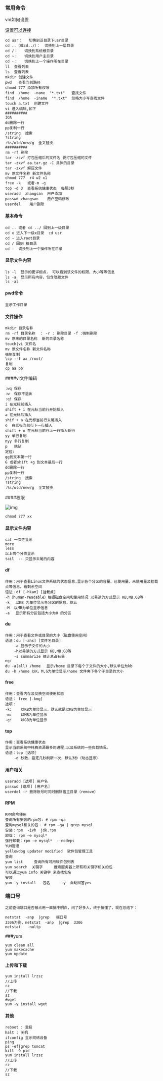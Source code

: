 ### 常用命令

vm如何设置

[设置可以连接](https://blog.csdn.net/u014466635/article/details/80284792)

```
cd usr：   切换到该目录下usr目录  
cd ..（或cd../）：  切换到上一层目录 
cd /：   切换到系统根目录  
cd ~：   切换到用户主目录 
cd -：   切换到上一个操作所在目录
ll  查看列表
ls  查看列表
mkdir 创建文件
pwd   查看当前路径
chmod 777 添加所有权限
find  /home  -name  "*.txt"   查找文件
find  /home  -iname  "*.txt"  忽略大小写查找文件     
touch a.txt  创建文件
vi 进入编辑,如下
##########
IOA
dd删除一行
pp复制一行
/string  搜索
?string
:%s/old/new/g  全文替换
##########
rm -rf 删除
tar -zcvf 打包压缩后的文件名 要打包压缩的文件
tar -zxvf aa.tar.gz -C 具体的目录
tar -zxvf 解压文件
mv 原文件名称 新文件名称
chmod 777  r4 w2 x1
free -k   或者-m -g
top -d 3  查看系统健康状态  每隔3秒
useradd  zhangsan  用户添加
passwd zhangsan    用户密码修改
userdel    用户删除
```

#### 基本命令

```
cd .. 或者 cd ../ 回到上一级目录
cd x 进入下一级x目录  cd usr
cd ~ 进入root目录
cd / 回到 根目录
cd -  切换到上一个操作所在目录
```

#### 显示文件内容

```
ls -l  显示的更详细点， 可以看到该文件的权限、大小等等信息
ls -a  显示所有内容，包含隐藏文件
ls -al  
```

#### pwd命令

```
显示工作目录
```

#### 文件操作

```
mkdir 目录名称
rm -rf 目录名称  ： -r : 删除目录 -f :强制删除
mv 原来的目录名称  新的目录名称
touch|vi 文件名
mv 原文件名称 新文件名称
强制复制
\cp -rf aa /root/ 
复制
cp aa bb
```

####vi文件编辑

```
:wq 保存
:w  保存不退出
:q! 保存
i 在光标前插入
shift + i 在光标当前行开始插入
a 在光标后插入
shif + a 在光标当前行末尾插入
o  在光标当前行下一行插入
shift + o 在光标当前行上一行插入新行
yy 单行复制
nyy 多行复制
p   粘贴
定位:
gg到文本第一行
G 或者shift +g 到文本最后一行
dd删除一行
pp复制一行
/string  搜索
?string
:%s/old/new/g  全文替换

```



####权限

![img](https://images0.cnblogs.com/i/659307/201408/112054388731146.png)

```
chmod 777 xx
```



#### 显示文件内容

```
cat 一次性显示
more  
less  
以上两个分页显示
tail  -- 只显示末尾的内容
```

#### df

```
作用：用于查看Linux文件系统的状态信息,显示各个分区的容量、已使用量、未使用量及挂载点等信息。看剩余空间
语法：df [-hkam] [挂载点]
-h（human-readable）根据磁盘空间和使用情况 以易读的方式显示 KB,MB,GB等
-k 　以KB 为单位显示各分区的信息，默认
-M	以MB为单位显示信息
-a 　显示所有分区包括大小为0 的分区
```

#### du

```
作用：用于查看文件或目录的大小（磁盘使用空间）
语法：du [-ahs] [文件名目录]
	-a 显示子文件的大小
	-h以易读的方式显示 KB,MB,GB等
	-s summarize 统计总占有量
eg:
du -a(all) /home 　显示/home 目录下每个子文件的大小,默认单位为kb
du -h /home 以K，M,G为单位显示/home 文件夹下各个子目录的大小
```

#### free

```
作用：查看内存及交换空间使用状态
语法： free [-kmg]
选项：
-k:    以KB为单位显示，默认就是以KB为单位显示
-m:    以MB为单位显示
-g:    以GB为单位显示
```

#### top

```
作用：查看系统健康状态  
显示当前系统中耗费资源最多的进程,以及系统的一些负载情况。
语法：top [选项]
	-d 秒数，指定几秒刷新一次，默认3秒（动态显示）
```

#### 用户相关

```
useradd [选项] 用户名
passwd [选项] [用户名]
userdel -r 删除账号时同时删除宿主目录（remove）
```

#### RPM

```
RPM命令使用
查询所有安装的rpm包: # rpm –qa
查询mysql相关的包： # rpm –qa | grep mysql
安装：rpm  -ivh  jdk.rpm
卸载： rpm –e mysql*
强行卸载：rpm –e mysql*  --nodeps
YUM管理
yellowdog updater modified  软件包管理工具
查询
yum list     查询所有可用软件包列表
yum search  关键字     搜索服务器上所有和关键字相关的包
可以通过yum info 关键字 来查找包名
安装
yum -y install   包名     -y  自动回答yes  
```

### 端口号

```
之前查询端口是否被占用一直搞不明白，问了好多人，终于搞懂了，现在总结下：

netstat  -anp  |grep   端口号
3306为例，netstat  -anp  |grep  3306
netstat   -nultp
```



###yum

```
yum clean all
yum makecache
yum update
```

#### 上传和下载

```
yum install lrzsz
//上传
rz
//下载
sz
#wget
yum -y install wget
```



#### 其他

```
reboot : 重启
halt : 关机
ifconfig 显示网络设备
ping 
ps -ef|grep tomcat
kill -9 pid
yum install lrzsz
//上传
rz
//下载
sz
```
